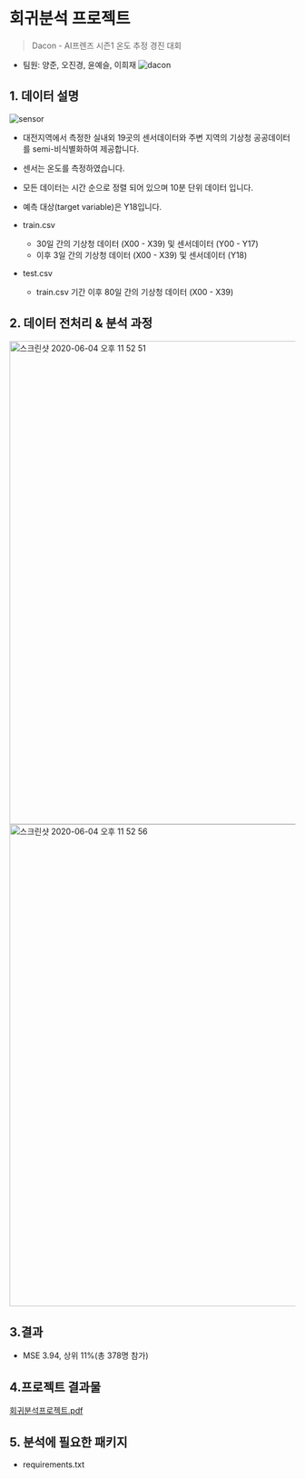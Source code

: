 # 회귀분석 프로젝트

> Dacon - AI프렌즈 시즌1 온도 추정 경진 대회
- 팀원: 양준, 오진경, 윤예슬, 이희재
![dacon](https://user-images.githubusercontent.com/60166667/78556644-4ba15a00-784a-11ea-939a-e5862cb13644.png)


## 1. 데이터 설명
![sensor](https://user-images.githubusercontent.com/60166667/78556685-61af1a80-784a-11ea-9e0d-624f38f94810.png)
 - 대전지역에서 측정한 실내외 19곳의 센서데이터와 주변 지역의 기상청 공공데이터를 semi-비식별화하여 제공합니다.
 - 센서는 온도를 측정하였습니다.
 - 모든 데이터는 시간 순으로 정렬 되어 있으며 10분 단위 데이터 입니다.
 - 예측 대상(target variable)은 Y18입니다.

 - train.csv
    - 30일 간의 기상청 데이터 (X00 - X39) 및 센서데이터 (Y00 - Y17)
    - 이후 3일 간의 기상청 데이터 (X00 - X39) 및 센서데이터 (Y18)

 - test.csv
    - train.csv 기간 이후 80일 간의 기상청 데이터 (X00 - X39)

## 2. 데이터 전처리 & 분석 과정

<img width="851" alt="스크린샷 2020-06-04 오후 11 52 51" src="https://user-images.githubusercontent.com/60166667/83772705-a0344a80-a6be-11ea-9db3-f1701dd30b91.png">
<img width="849" alt="스크린샷 2020-06-04 오후 11 52 56" src="https://user-images.githubusercontent.com/60166667/83772674-9874a600-a6be-11ea-8475-f4026fc2d81b.png">

## 3.결과
 - MSE 3.94, 상위 11%(총 378명 참가) 
 
 
## 4.프로젝트 결과물
[회귀분석프로젝트.pdf](https://github.com/DS-Heejae/linear-regression-project-dacon/files/4731222/default.pdf)


## 5. 분석에 필요한 패키지
 - requirements.txt
